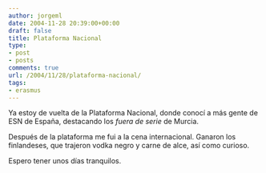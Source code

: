 ```yaml
---
author: jorgeml
date: 2004-11-28 20:39:00+00:00
draft: false
title: Plataforma Nacional
type: 
- post
- posts
comments: true
url: /2004/11/28/plataforma-nacional/
tags:
- erasmus
---
```


Ya estoy de vuelta de la Plataforma Nacional, donde conocí a más gente de ESN de España, destacando los _fuera de serie_ de Murcia.

Después de la plataforma me fui a la cena internacional. Ganaron los finlandeses, que trajeron vodka negro y carne de alce, así como curioso.

Espero tener unos días tranquilos.
